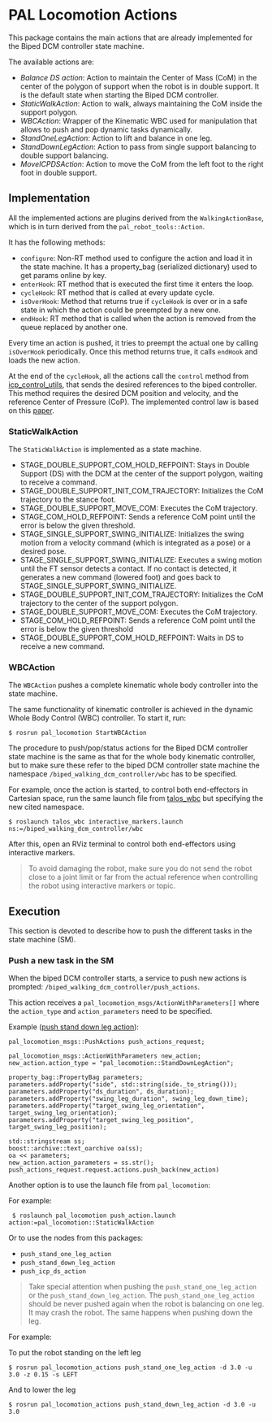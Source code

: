 # PAL Locomotion Actions

This package contains the main actions that are already implemented for the Biped DCM controller state machine.

The available actions are:
- *Balance DS action*: Action to maintain the Center of Mass (CoM) in the center of the polygon of support when the robot is in double support. It is the default state when starting the Biped DCM controller.
- *StaticWalkAction*: Action to walk, always maintaining the CoM inside the support polygon.
- *WBCAction*: Wrapper of the Kinematic WBC used for manipulation that allows to push and pop dynamic tasks dynamically.
- *StandOneLegAction*: Action to lift and balance in one leg.
- *StandDownLegAction*: Action to pass from single support balancing to double support balancing.
- *MoveICPDSAction*: Action to move the CoM from the left foot to the right foot in double support.

## Implementation

All the implemented actions are plugins derived from the `WalkingActionBase`, which is in turn derived from the `pal_robot_tools::Action`.

It has the following methods:
- `configure`: Non-RT method used to configure the action and load it in the state machine. It has a property_bag (serialized dictionary) used to get params online by key.
- `enterHook`: RT method that is executed the first time it enters the loop.
- `cycleHook`: RT method that is called at every update cycle.
- `isOverHook`: Method that returns true if `cycleHook` is over or in a safe state in which the action could be preempted by a new one.
- `endHook`: RT method that is called when the action is removed from the queue replaced by another one.

Every time an action is pushed, it tries to preempt the actual one by calling `isOverHook` periodically. Once this method returns true, it calls `endHook` and loads the new action.

At the end of the `cycleHook`, all the actions call the `control` method from [icp_control_utils](./src/icp_control_utils.cpp), that sends the desired references to the biped controller. This method requires the desired DCM position and velocity, and the reference Center of Pressure (CoP). The implemented control law is based on this [paper](https://ieeexplore.ieee.org/document/6094435).

### StaticWalkAction

The `StaticWalkAction` is implemented as a state machine.

* STAGE_DOUBLE_SUPPORT_COM_HOLD_REFPOINT: Stays in Double Support (DS) with the DCM at the center of the support polygon, waiting to receive a command.
* STAGE_DOUBLE_SUPPORT_INIT_COM_TRAJECTORY: Initializes the CoM trajectory to the stance foot.
* STAGE_DOUBLE_SUPPORT_MOVE_COM: Executes the CoM trajectory.
* STAGE_COM_HOLD_REFPOINT: Sends a reference CoM point until the error is below the given threshold.
* STAGE_SINGLE_SUPPORT_SWING_INITIALIZE: Initializes the swing motion from a velocity command (which is integrated as a pose) or a desired pose.
* STAGE_SINGLE_SUPPORT_SWING_INITIALIZE: Executes a swing motion until the FT sensor detects a contact. If no contact is detected, it generates a new command (lowered foot) and goes back to STAGE_SINGLE_SUPPORT_SWING_INITIALIZE.
* STAGE_DOUBLE_SUPPORT_INIT_COM_TRAJECTORY: Initializes the CoM trajectory to the center of the support polygon.
* STAGE_DOUBLE_SUPPORT_MOVE_COM: Executes the CoM trajectory.
* STAGE_COM_HOLD_REFPOINT: Sends a reference CoM point until the error is below the given threshold
* STAGE_DOUBLE_SUPPORT_COM_HOLD_REFPOINT: Waits in DS to receive a new command.

### WBCAction

The `WBCAction` pushes a complete kinematic whole body controller into the state machine.

The same functionality of kinematic controller is achieved in the dynamic Whole Body Control (WBC) controller.
To start it, run:
```
$ rosrun pal_locomotion StartWBCAction
```
The procedure to push/pop/status actions for the Biped DCM controller state machine is the same as that for the whole body kinematic controller, but to make sure these refer to the biped DCM controller state machine the namespace `/biped_walking_dcm_controller/wbc` has to be specified.

For example, once the action is started, to control both end-effectors in Cartesian space, run the same launch file from [talos_wbc](https://gitlab/control/talos_wbc) but specifying the new cited namespace.
```
$ roslaunch talos_wbc interactive_markers.launch ns:=/biped_walking_dcm_controller/wbc
```
After this, open an RViz terminal to control both end-effectors using interactive markers.

> To avoid damaging the robot, make sure you do not send the robot close to a joint limit or far from the actual reference when controlling the robot using interactive markers or topic.

## Execution

This section is devoted to describe how to push the different tasks in the state machine (SM).

### Push a new task in the SM

When the biped DCM controller starts, a service to push new actions is prompted: `/biped_walking_dcm_controller/push_actions`.

This action receives a `pal_locomotion_msgs/ActionWithParameters[]` where the `action_type` and `action_parameters` need to be specified.

Example ([push stand down leg action](./src/nodes/push_stand_down_leg_action.cpp)):
```
pal_locomotion_msgs::PushActions push_actions_request;

pal_locomotion_msgs::ActionWithParameters new_action;
new_action.action_type = "pal_locomotion::StandDownLegAction";

property_bag::PropertyBag parameters;
parameters.addProperty("side", std::string(side._to_string()));
parameters.addProperty("ds_duration", ds_duration);
parameters.addProperty("swing_leg_duration", swing_leg_down_time);
parameters.addProperty("target_swing_leg_orientation", target_swing_leg_orientation);
parameters.addProperty("target_swing_leg_position", target_swing_leg_position);

std::stringstream ss;
boost::archive::text_oarchive oa(ss);
oa << parameters;
new_action.action_parameters = ss.str();
push_actions_request.request.actions.push_back(new_action)
```
Another option is to use the launch file from `pal_locomotion`:
 
For example:
```
 $ roslaunch pal_locomotion push_action.launch action:=pal_locomotion::StaticWalkAction
``` 

Or to use the nodes from this packages:
- `push_stand_one_leg_action`
- `push_stand_down_leg_action`
- `push_icp_ds_action`

> Take special attention when pushing the `push_stand_one_leg_action` or the `push_stand_down_leg_action`. The `push_stand_one_leg_action` should be never pushed again when the robot is balancing on one leg. It may crash the robot. The same happens when pushing down the leg.

For example:

To put the robot standing on the left leg
```
$ rosrun pal_locomotion_actions push_stand_one_leg_action -d 3.0 -u 3.0 -z 0.15 -s LEFT
```
And to lower the leg
```
$ rosrun pal_locomotion_actions push_stand_down_leg_action -d 3.0 -u 3.0
```
